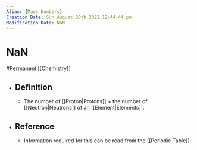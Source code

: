 ```yaml
---
Alias: [Mass Numbers]
Creation Date: Sun August 28th 2022 12:44:44 pm 
Modification Date: NaN
---
```

# NaN
#Permanent [[Chemistry]]

- ## Definition
	- The number of [[Proton|Protons]] + the number of [[Neutron|Neutrons]] of an [[Element|Elements]].
- ## Reference
	- Information required for this can be read from the [[Periodic Table]].